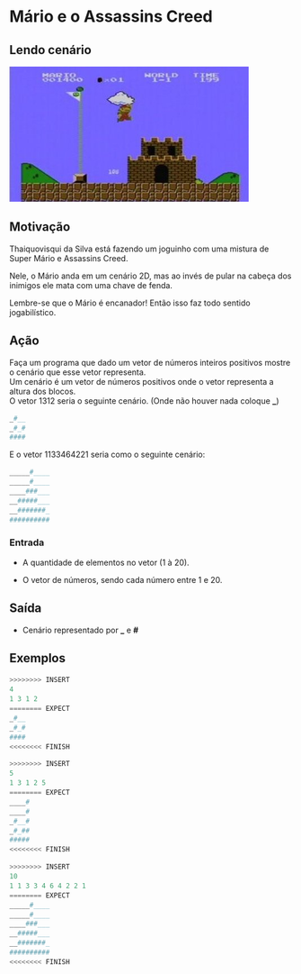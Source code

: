 # Mário e o Assassins Creed

## Lendo cenário

![_](cover.jpg)

## Motivação

Thaiquovisqui da Silva está fazendo um joguinho com uma mistura de Super Mário e Assassins Creed.

Nele, o Mário anda em um cenário 2D, mas ao invés de pular na cabeça dos inimigos ele mata com uma chave de fenda.  

Lembre-se que o Mário é encanador! Então isso faz todo sentido jogabilístico.

## Ação  

Faça um programa que dado um vetor de números inteiros positivos mostre o cenário que esse vetor representa.  
Um cenário é um vetor de números positivos onde o vetor representa a altura dos blocos.  
O vetor 1312 seria o seguinte cenário. (Onde não houver nada coloque  **\_**)

```py
_#__
_#_#
####
```

E o vetor 1133464221 seria como o seguinte cenário:

```py
_____#____
_____#____
____###___
__#####___
__#######_
##########
```

### Entrada

- A quantidade de elementos no vetor (1 à 20).  

- O vetor de números, sendo cada número entre 1 e 20.  

## Saída

- Cenário representado por  **\_**  e  **#**

## Exemplos

``` py
>>>>>>>> INSERT
4
1 3 1 2
======== EXPECT
_#__
_#_#
####
<<<<<<<< FINISH
```

```py
>>>>>>>> INSERT
5
1 3 1 2 5
======== EXPECT
____#
____#
_#__#
_#_##
#####
<<<<<<<< FINISH
```

```py
>>>>>>>> INSERT
10
1 1 3 3 4 6 4 2 2 1
======== EXPECT
_____#____
_____#____
____###___
__#####___
__#######_
##########
<<<<<<<< FINISH
```

